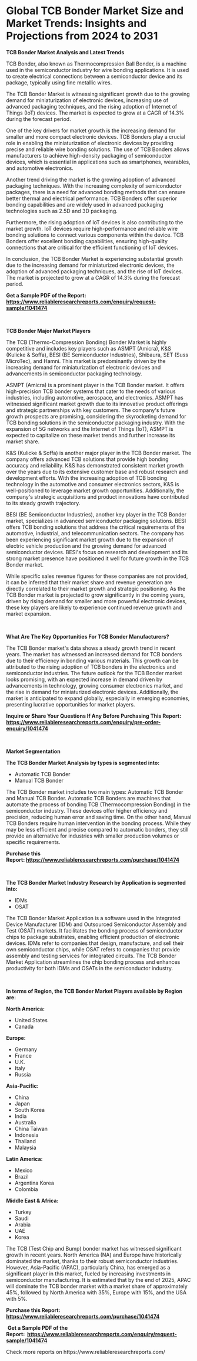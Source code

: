<p><h1>Global TCB Bonder Market Size and Market Trends: Insights and Projections from 2024 to 2031</h1></p><p><strong>TCB Bonder Market Analysis and Latest Trends</strong></p>
<p><p>TCB Bonder, also known as Thermocompression Ball Bonder, is a machine used in the semiconductor industry for wire bonding applications. It is used to create electrical connections between a semiconductor device and its package, typically using fine metallic wires.</p><p>The TCB Bonder Market is witnessing significant growth due to the growing demand for miniaturization of electronic devices, increasing use of advanced packaging techniques, and the rising adoption of Internet of Things (IoT) devices. The market is expected to grow at a CAGR of 14.3% during the forecast period.</p><p>One of the key drivers for market growth is the increasing demand for smaller and more compact electronic devices. TCB Bonders play a crucial role in enabling the miniaturization of electronic devices by providing precise and reliable wire bonding solutions. The use of TCB Bonders allows manufacturers to achieve high-density packaging of semiconductor devices, which is essential in applications such as smartphones, wearables, and automotive electronics.</p><p>Another trend driving the market is the growing adoption of advanced packaging techniques. With the increasing complexity of semiconductor packages, there is a need for advanced bonding methods that can ensure better thermal and electrical performance. TCB Bonders offer superior bonding capabilities and are widely used in advanced packaging technologies such as 2.5D and 3D packaging.</p><p>Furthermore, the rising adoption of IoT devices is also contributing to the market growth. IoT devices require high-performance and reliable wire bonding solutions to connect various components within the device. TCB Bonders offer excellent bonding capabilities, ensuring high-quality connections that are critical for the efficient functioning of IoT devices.</p><p>In conclusion, the TCB Bonder Market is experiencing substantial growth due to the increasing demand for miniaturized electronic devices, the adoption of advanced packaging techniques, and the rise of IoT devices. The market is projected to grow at a CAGR of 14.3% during the forecast period.</p></p>
<p><strong>Get a Sample PDF of the Report:&nbsp; <a href="https://www.reliableresearchreports.com/enquiry/request-sample/1041474">https://www.reliableresearchreports.com/enquiry/request-sample/1041474</a></strong></p>
<p>&nbsp;</p>
<p><strong>TCB Bonder Major Market Players</strong></p>
<p><p>The TCB (Thermo-Compression Bonding) Bonder Market is highly competitive and includes key players such as ASMPT (Amicra), K&S (Kulicke & Soffa), BESI (BE Semiconductor Industries), Shibaura, SET (Suss MicroTec), and Hamni. This market is predominantly driven by the increasing demand for miniaturization of electronic devices and advancements in semiconductor packaging technology.</p><p>ASMPT (Amicra) is a prominent player in the TCB Bonder market. It offers high-precision TCB bonder systems that cater to the needs of various industries, including automotive, aerospace, and electronics. ASMPT has witnessed significant market growth due to its innovative product offerings and strategic partnerships with key customers. The company's future growth prospects are promising, considering the skyrocketing demand for TCB bonding solutions in the semiconductor packaging industry. With the expansion of 5G networks and the Internet of Things (IoT), ASMPT is expected to capitalize on these market trends and further increase its market share.</p><p>K&S (Kulicke & Soffa) is another major player in the TCB Bonder market. The company offers advanced TCB solutions that provide high bonding accuracy and reliability. K&S has demonstrated consistent market growth over the years due to its extensive customer base and robust research and development efforts. With the increasing adoption of TCB bonding technology in the automotive and consumer electronics sectors, K&S is well-positioned to leverage market growth opportunities. Additionally, the company's strategic acquisitions and product innovations have contributed to its steady growth trajectory.</p><p>BESI (BE Semiconductor Industries), another key player in the TCB Bonder market, specializes in advanced semiconductor packaging solutions. BESI offers TCB bonding solutions that address the critical requirements of the automotive, industrial, and telecommunication sectors. The company has been experiencing significant market growth due to the expansion of electric vehicle production and the growing demand for advanced semiconductor devices. BESI's focus on research and development and its strong market presence have positioned it well for future growth in the TCB Bonder market.</p><p>While specific sales revenue figures for these companies are not provided, it can be inferred that their market share and revenue generation are directly correlated to their market growth and strategic positioning. As the TCB Bonder market is projected to grow significantly in the coming years, driven by rising demand for smaller and more powerful electronic devices, these key players are likely to experience continued revenue growth and market expansion.</p></p>
<p>&nbsp;</p>
<p><strong>What Are The Key Opportunities For TCB Bonder Manufacturers?</strong></p>
<p><p>The TCB Bonder market's data shows a steady growth trend in recent years. The market has witnessed an increased demand for TCB bonders due to their efficiency in bonding various materials. This growth can be attributed to the rising adoption of TCB bonders in the electronics and semiconductor industries. The future outlook for the TCB Bonder market looks promising, with an expected increase in demand driven by advancements in technology, growing consumer electronics market, and the rise in demand for miniaturized electronic devices. Additionally, the market is anticipated to expand globally, especially in emerging economies, presenting lucrative opportunities for market players.</p></p>
<p><strong>Inquire or Share Your Questions If Any Before Purchasing This Report: <a href="https://www.reliableresearchreports.com/enquiry/pre-order-enquiry/1041474">https://www.reliableresearchreports.com/enquiry/pre-order-enquiry/1041474</a></strong></p>
<p>&nbsp;</p>
<p><strong>Market Segmentation</strong></p>
<p><strong>The TCB Bonder Market Analysis by types is segmented into:</strong></p>
<p><ul><li>Automatic TCB Bonder</li><li>Manual TCB Bonder</li></ul></p>
<p><p>The TCB Bonder market includes two main types: Automatic TCB Bonder and Manual TCB Bonder. Automatic TCB Bonders are machines that automate the process of bonding TCB (Thermocompression Bonding) in the semiconductor industry. These devices offer higher efficiency and precision, reducing human error and saving time. On the other hand, Manual TCB Bonders require human intervention in the bonding process. While they may be less efficient and precise compared to automatic bonders, they still provide an alternative for industries with smaller production volumes or specific requirements.</p></p>
<p><strong>Purchase this Report:&nbsp;<a href="https://www.reliableresearchreports.com/purchase/1041474">https://www.reliableresearchreports.com/purchase/1041474</a></strong></p>
<p>&nbsp;</p>
<p><strong>The TCB Bonder Market Industry Research by Application is segmented into:</strong></p>
<p><ul><li>IDMs</li><li>OSAT</li></ul></p>
<p><p>The TCB Bonder Market Application is a software used in the Integrated Device Manufacturer (IDM) and Outsourced Semiconductor Assembly and Test (OSAT) markets. It facilitates the bonding process of semiconductor chips to package substrates, enabling efficient production of electronic devices. IDMs refer to companies that design, manufacture, and sell their own semiconductor chips, while OSAT refers to companies that provide assembly and testing services for integrated circuits. The TCB Bonder Market Application streamlines the chip bonding process and enhances productivity for both IDMs and OSATs in the semiconductor industry.</p></p>
<p>&nbsp;</p>
<p><strong>In terms of Region, the TCB Bonder Market Players available by Region are:</strong></p>
<p>
    <p> <strong> North America: </strong>
        <ul>
            <li>United States</li>
            <li>Canada</li>
        </ul>
        </p> 
    <p> <strong> Europe: </strong>
        <ul>
            <li>Germany</li>
            <li>France</li>
            <li>U.K.</li>
            <li>Italy</li>
            <li>Russia</li>
        </ul>
        </p> 
    <p> <strong> Asia-Pacific: </strong>
        <ul>
            <li>China</li>
            <li>Japan</li>
            <li>South Korea</li>
            <li>India</li>
            <li>Australia</li>
            <li>China Taiwan</li>
            <li>Indonesia</li>
            <li>Thailand</li>
            <li>Malaysia</li>
        </ul>
        </p> 
    <p> <strong> Latin America: </strong>
        <ul>
            <li>Mexico</li>
            <li>Brazil</li>
            <li>Argentina Korea</li>
            <li>Colombia</li>
        </ul>
        </p> 
    <p> <strong> Middle East & Africa: </strong>
        <ul>
            <li>Turkey</li>
            <li>Saudi</li>
            <li>Arabia</li>
            <li>UAE</li>
            <li>Korea</li>
        </ul>
    </p>
    </p>
<p><p>The TCB (Test Chip and Bump) bonder market has witnessed significant growth in recent years. North America (NA) and Europe have historically dominated the market, thanks to their robust semiconductor industries. However, Asia-Pacific (APAC), particularly China, has emerged as a significant player in this market, fueled by increasing investments in semiconductor manufacturing. It is estimated that by the end of 2025, APAC will dominate the TCB bonder market with a market share of approximately 45%, followed by North America with 35%, Europe with 15%, and the USA with 5%.</p></p>
<p><strong>Purchase this Report: <a href="https://www.reliableresearchreports.com/purchase/1041474">https://www.reliableresearchreports.com/purchase/1041474</a></strong></p>
<p>&nbsp;<strong>Get a Sample PDF of the Report:&nbsp;&nbsp;<a href="https://www.reliableresearchreports.com/enquiry/request-sample/1041474">https://www.reliableresearchreports.com/enquiry/request-sample/1041474</a></strong></p>
<p><strong></strong></p>
<p>Check more reports on https://www.reliableresearchreports.com/</p>